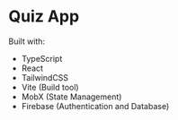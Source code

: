 # Quiz App

Built with:

- TypeScript
- React
- TailwindCSS
- Vite (Build tool)
- MobX (State Management)
- Firebase (Authentication and Database)

